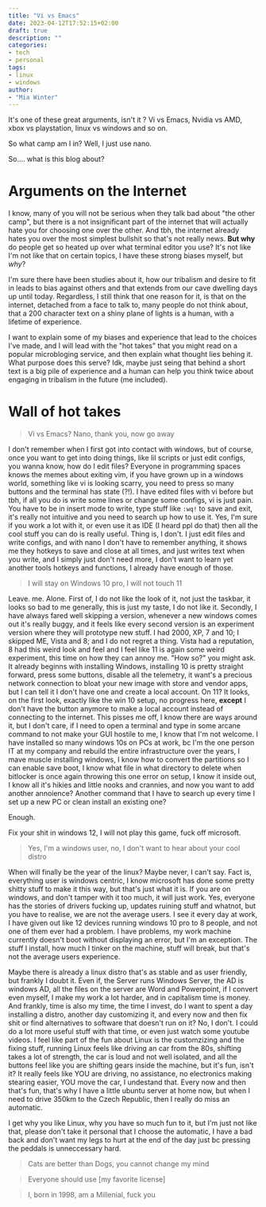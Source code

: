 ```yaml
---
title: "Vi vs Emacs"
date: 2023-04-12T17:52:15+02:00
draft: true
description: ""
categories:
- tech
- personal
tags:
- linux
- windows
author:
- "Mia Winter"
---
```


It's one of these great arguments, isn't it ? Vi vs Emacs, Nvidia vs AMD, xbox vs playstation, linux vs windows and so on.

So what camp am I in? Well, I just use nano.

So.... what is this blog about? 

<!--more-->

# Arguments on the Internet

I know, many of you will not be serious when they talk bad about "the other camp", but there is a not insignificant part of the internet
that will actually hate you for choosing one over the other. And tbh, the internet already hates you over the most simplest bullshit so
that's not really news. **But why** do people get so heated up over what terminal editor you use? It's not like I'm not like that on certain
topics, I have these strong biases myself, but *why*?

I'm sure there have been studies about it, how our tribalism and desire to fit in leads to bias against others and that extends from our
cave dwelling days up until today. Regardless, I still think that one reason for it, is that on the internet, detached from a face to talk to,
many people do not think about, that a 200 character text on a shiny plane of lights is a human, with a lifetime of experience.

I want to explain some of my biases and experience that lead to the choices I've made, and I will lead with the "hot takes" that you might
read on a popular microbloging service, and then explain what thought lies behing it. What purpose does this serve? Idk, maybe just seing
that behind a short text is a big pile of experience and a human can help you think twice about engaging in tribalism in the future
(me included).

# Wall of hot takes

> Vi vs Emacs? Nano, thank you, now go away

I don't remember when I first got into contact with windows, but of course, once you want to get into doing things, like lil scripts or
just edit configs, you wanna know, how do I edit files? Everyone in programming spaces knows the memes about exiting vim, if you have grown
up in a windows world, something like vi is looking scarry, you need to press so many buttons and the terminal has state (?!). I have
edited files with vi before but tbh, if all you do is write some lines or change some configs, vi is just pain. You have to be in insert
mode to write, type stuff like `:wq!` to save and exit, it's really not intuitive and you need to search up how to use it. Yes, I'm sure
if you work a lot with it, or even use it as IDE (I heard ppl do that) then all the cool stuff you can do is really useful. Thing is, I don't.
I just edit files and write configs, and with nano I don't have to remember anything, it shows me they hotkeys to save and close at all times,
and just writes text when you write, and I simply just don't need more, I don't want to learn yet another tools hotkeys and functions, I already
have enough of those.

>I will stay on Windows 10 pro, I will not touch 11

Leave. me. Alone. First of, I do not like the look of it, not just the taskbar, it looks so bad to me generally, this is just my taste,
I do not like it. Secondly, I have always fared well skipping a version, whenever a new windows comes out it's really buggy, and it feels
like every second version is an experiment version where they will prototype new stuff. I had 2000, XP, 7 and 10; I skipped ME, Vista and 8;
and I do not regret a thing. Vista had a reputation, 8 had this weird look and feel and I feel like 11 is again some weird experiment, this time
on how they can annoy me. "How so?" you might ask. It already beginns with installing Windows, installing 10 is pretty straight forward, press
some buttons, disable all the telemetry, it want's a precious network connection to bloat your new image with store and vendor apps, but I can
tell it I don't have one and create a local account. On 11? It looks, on the first look, exactly like the win 10 setup, no progress here, **except**
I don't have the button anymore to make a local account instead of connecting to the internet. This pisses me off, I know there are ways around it,
but I don't care, if I need to open a terminal and type in some arcane command to not make your GUI hostile to me, I know that I'm not welcome.
I have installed so many windows 10s on PCs at work, bc I'm the one person IT at my company and rebuild the entire infrastructure over the years,
I mave muscle installing windows, I know how to convert the partitions so I can enable save boot, I know what file in what directory to delete
when bitlocker is once again throwing this one error on setup, I know it inside out, I know all it's hikies and little nooks and crannies, and
now you want to add another annoience? Another command that I have to search up every time I set up a new PC or clean install an existing one?

Enough.

Fix your shit in windows 12, I will not play this game, fuck off microsoft.

> Yes, I'm a windows user, no, I don't want to hear about your cool distro

When will finally be the year of the linux? Maybe never, I can't say. Fact is, everything user is windows centric, I know microsoft has done
some pretty shitty stuff to make it this way, but that's just what it is. If you are on windows, and don't tamper with it too much, it will just
work. Yes, everyone has the stories of drivers fucking up, updates ruining stuff and whatnot, but you have to realise, we are not the average users.
I see it every day at work, I have given out like 12 devices running windows 10 pro to 8 people, and not one of them ever had a problem. I have
problems, my work machine currently doesn't boot without displaying an error, but I'm an exception. The stuff I install, how much I tinker on the
machine, stuff will break, but that's not the average users experience.

Maybe there is already a linux distro that's as stable and as user friendly, but frankly I doubt it. Even if, the Server runs Windows Server, the
AD is windows AD, all the files on the server are Word and Powerpoint, if I convert even myself, I make my work a lot harder, and in capitalism
time is money. And frankly, time is also my time, the time I invest, do I want to spent a day installing a distro, another day customizing it, and
every now and then fix shit or find alternatives to software that doesn't run on it? No, I don't. I could do a lot more useful stuff with that time,
or even just watch some youtube videos. I feel like part of the fun about Linux is the customzizing and the fixing stuff, running Linux feels like
driving an car from the 80s, shifting takes a lot of strength, the car is loud and not well isolated, and all the buttons feel like you are
shifting gears inside the machine, but it's fun, isn't it? It really feels like YOU are driving, no assistance, no electronics making stearing easier,
YOU move the car, I undestand that. Every now and then that's fun, that's why I have a little ubuntu server at home now, but when I need to drive
350km to the Czech Republic, then I really do miss an automatic.

I get why you like Linux, why you have so much fun to it, but I'm just not like that, please don't take it personal that I choose the automatic,
I have a bad back and don't want my legs to hurt at the end of the day just bc pressing the peddals is unneccessary hard.

> Cats are better than Dogs, you cannot change my mind

> Everyone should use [my favorite license]

> I, born in 1998, am a Millenial, fuck you


